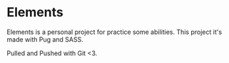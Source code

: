 # Elements

Elements is a personal project for practice some abilities. This project it's made with Pug and SASS.

Pulled and Pushed with Git <3.
